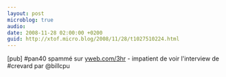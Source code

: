 ```yaml
---
layout: post
microblog: true
audio: 
date: 2008-11-28 02:00:00 +0200
guid: http://xtof.micro.blog/2008/11/28/t1027510224.html
---
```

[pub] #pan40 spammé sur [yweb.com/3hr](http://yweb.com/3hr) - impatient de voir l'interview de #crevard par @billcpu
